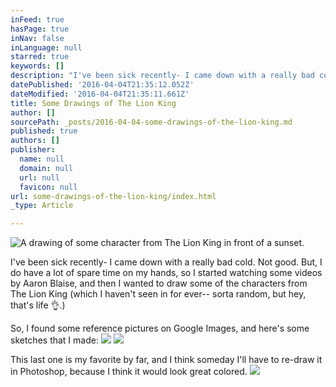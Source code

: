 ```yaml
---
inFeed: true
hasPage: true
inNav: false
inLanguage: null
starred: true
keywords: []
description: "I've been sick recently- I came down with a really bad cold. Not good. But, I do have a lot of spare time on my hands, so I started watching some videos by Aaron Blaise, and then I wanted to draw some of the characters from The Lion King (which I haven't seen in for ever-- sorta random, but hey, that's life \uD83D\uDC4C.)"
datePublished: '2016-04-04T21:35:12.052Z'
dateModified: '2016-04-04T21:35:11.661Z'
title: Some Drawings of The Lion King
author: []
sourcePath: _posts/2016-04-04-some-drawings-of-the-lion-king.md
published: true
authors: []
publisher:
  name: null
  domain: null
  url: null
  favicon: null
url: some-drawings-of-the-lion-king/index.html
_type: Article

---
```

![A drawing of some character from The Lion King in front of a sunset.](https://the-grid-user-content.s3-us-west-2.amazonaws.com/f42a7acd-8ae3-49c0-9b65-46b07c8b24c7.jpg)

I've been sick recently- I came down with a really bad cold. Not good. But, I do have a lot of spare time on my hands, so I started watching some videos by Aaron Blaise, and then I wanted to draw some of the characters from The Lion King (which I haven't seen in for ever-- sorta random, but hey, that's life 👌.)

So, I found some reference pictures on Google Images, and here's some sketches that I made:
![](https://s3-us-west-2.amazonaws.com/the-grid-img/p/d0321bb712867fee3689acef6f9b6615eba6175d.jpg)
![](https://the-grid-user-content.s3-us-west-2.amazonaws.com/7994f041-6df2-40aa-9027-36db60cbb40a.jpg)

This last one is my favorite by far, and I think someday I'll have to re-draw it in Photoshop, because I think it would look great colored.
![](https://the-grid-user-content.s3-us-west-2.amazonaws.com/85d6757c-d103-447f-96c0-ea043a138d1f.jpg)